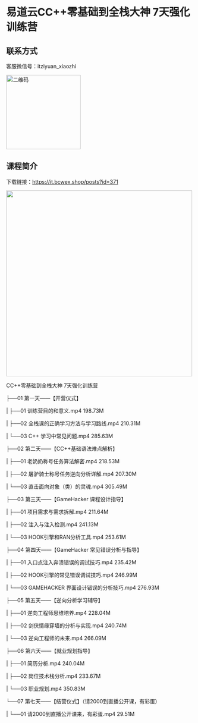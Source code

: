 # 易道云CC++零基础到全栈大神 7天强化训练营

## 联系方式

客服微信号：itziyuan_xiaozhi

<img src="https://ziyuanyun.oss-cn-guangzhou.aliyuncs.com/common/20240614073449/666b82192834a.jpg" width="200" height="200" alt="二维码">

## 课程简介

下载链接：https://it.bcwex.shop/posts?id=371

<img src="https://ziyuanyun.oss-cn-guangzhou.aliyuncs.com/yun/20240515151851/664461dbb3a9a.jpg" width="500" alt="">

  CC++零基础到全栈大神 7天强化训练营



 ├──01 第一天——【开营仪式】

 | ├──01 训练营目的和意义.mp4 198.73M

 | ├──02 全栈课的正确学习方法与学习路线.mp4 210.31M

 | └──03 C++ 学习中常见问题.mp4 285.63M

 ├──02 第二天——【CC++基础语法难点解析】

 | ├──01 老奶奶称号任务算法解密.mp4 218.53M

 | ├──02 屠驴骑士称号任务逆向分析详解.mp4 207.30M

 | └──03 直击面向对象（类）的灵魂.mp4 305.49M

 ├──03 第三天——【GameHacker 课程设计指导】

 | ├──01 项目需求与需求拆解.mp4 211.64M

 | ├──02 注入与注入检测.mp4 241.13M

 | └──03 HOOK引擎和RAN分析工具.mp4 253.61M

 ├──04 第四天——【GameHacker 常见错误分析与指导】

 | ├──01 入口点注入奔溃错误的调试技巧.mp4 235.42M

 | ├──02 HOOK引擎的常见错误调试技巧.mp4 246.99M

 | └──03 GAMEHACKER 界面设计错误的分析技巧.mp4 276.93M

 ├──05 第五天——【逆向分析学习辅导】

 | ├──01 逆向工程师思维培养.mp4 228.04M

 | ├──02 剑侠情缘穿墙的分析与实现.mp4 240.74M

 | └──03 逆向工程师的未来.mp4 266.09M

 ├──06 第六天——【就业规划指导】

 | ├──01 简历分析.mp4 240.04M

 | ├──02 岗位技术栈分析.mp4 233.67M

 | └──03 职业规划.mp4 350.83M

 └──07 第七天——【结营仪式】（请2000到直播公开课，有彩蛋）

 | └──01 请2000到直播公开课来，有彩蛋.mp4 29.51M

  